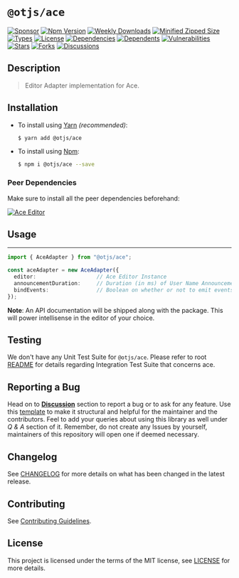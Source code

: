 # `@otjs/ace`

[![Sponsor](https://img.shields.io/badge/sponsor-30363D?style=for-the-badge&logo=GitHub-Sponsors&logoColor=#white)](https://github.com/sponsors/Progyan1997)
[![Npm Version](https://img.shields.io/npm/v/@otjs/ace?style=for-the-badge)](https://www.npmjs.com/package/@otjs/ace)
[![Weekly Downloads](https://img.shields.io/npm/dw/@otjs/ace?style=for-the-badge)](https://www.npmjs.com/package/@otjs/ace)
[![Minified Zipped Size](https://img.shields.io/bundlephobia/minzip/@otjs/ace?style=for-the-badge)](https://www.npmjs.com/package/@otjs/ace)
[![Types](https://img.shields.io/npm/types/@otjs/ace?style=for-the-badge)](https://www.npmjs.com/package/@otjs/ace)
[![License](https://img.shields.io/npm/l/@otjs/ace?style=for-the-badge)](https://github.com/Progyan1997/Operational-Transformation/blob/main/packages/ace/LICENSE)
[![Dependencies](https://img.shields.io/librariesio/release/npm/@otjs/ace?style=for-the-badge)](https://www.npmjs.com/package/@otjs/ace)
[![Dependents](https://img.shields.io/librariesio/dependents/npm/@otjs/ace?style=for-the-badge)](https://www.npmjs.com/package/@otjs/ace)
[![Vulnerabilities](https://img.shields.io/snyk/vulnerabilities/npm/@otjs/ace?style=for-the-badge)](https://github.com/Progyan1997/Operational-Transformation/blob/main/.github/SECURITY.md)
[![Stars](https://img.shields.io/github/stars/Progyan1997/Operational-Transformation?style=for-the-badge)](https://github.com/Progyan1997/Operational-Transformation/stargazers)
[![Forks](https://img.shields.io/github/forks/Progyan1997/Operational-Transformation?style=for-the-badge)](https://github.com/Progyan1997/Operational-Transformation/network/members)
[![Discussions](https://img.shields.io/github/discussions/Progyan1997/Operational-Transformation?style=for-the-badge)](https://github.com/Progyan1997/Operational-Transformation/discussions)

## Description

> Editor Adapter implementation for Ace.

## Installation

- To install using [Yarn](https://yarnpkg.com) _(recommended)_:

  ```sh
  $ yarn add @otjs/ace
  ```

- To install using [Npm](https://www.npmjs.com):

  ```sh
  $ npm i @otjs/ace --save
  ```

### Peer Dependencies

Make sure to install all the peer dependencies beforehand:

[![Ace Editor](https://img.shields.io/npm/dependency-version/@otjs/ace/peer/ace-builds?style=for-the-badge)](https://ace.c9.io)

## Usage

---

```ts
import { AceAdapter } from "@otjs/ace";

const aceAdapter = new AceAdapter({
  editor:                   // Ace Editor Instance
  announcementDuration:     // Duration (in ms) of User Name Announcement beside Cursor (optional)
  bindEvents:               // Boolean on whether or not to emit events from Adapter (optional)
});
```

**Note**: An API documentation will be shipped along with the package. This will power intellisense in the editor of your choice.

## Testing

We don't have any Unit Test Suite for `@otjs/ace`. Please refer to root [README](https://github.com/Progyan1997/Operational-Transformation/blob/main/README.md) for details regarding Integration Test Suite that concerns ace.

## Reporting a Bug

Head on to [**Discussion**](https://github.com/Progyan1997/Operational-Transformation/discussions) section to report a bug or to ask for any feature. Use this [template](https://github.com/Progyan1997/Operational-Transformation/discussions/30) to make it structural and helpful for the maintainer and the contributors. Feel to add your queries about using this library as well under _Q & A_ section of it. Remember, do not create any Issues by yourself, maintainers of this repository will open one if deemed necessary.

## Changelog

See [CHANGELOG](https://github.com/Progyan1997/Operational-Transformation/blob/main/CHANGELOG.md) for more details on what has been changed in the latest release.

## Contributing

See [Contributing Guidelines](https://github.com/Progyan1997/Operational-Transformation/blob/main/.github/CONTRIBUTING.md).

## License

This project is licensed under the terms of the MIT license, see [LICENSE](https://github.com/Progyan1997/Operational-Transformation/blob/main/packages/ace/LICENSE) for more details.
